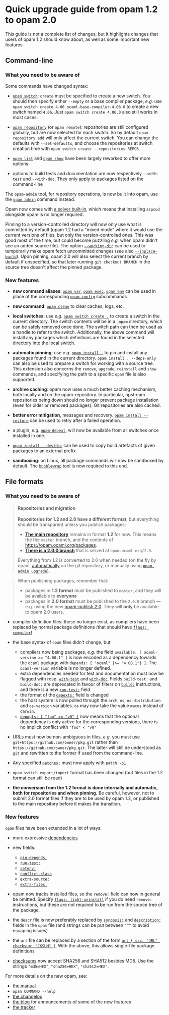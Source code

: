 # Quick upgrade guide from opam 1.2 to opam 2.0

This guide is not a complete list of changes, but it highlights changes that
users of opam 1.2 should know about, as well as some important new features.

## Command-line

### What you need to be aware of

Some commands have changed syntax:

- [`opam switch`](man/opam-switch.html): `create`
  must be specified to create a new switch. You should then specify either
  `--empty` or a base compiler package, _e.g._ use `opam switch create 4.06
  ocaml-base-compiler.4.06.0` to create a new switch named `4.06`. Just `opam
  switch create 4.06.0` also still works in most cases.

- [`opam repository`](man/opam-repository.html)
  (or `opam remote`): repositories are still configured globally, but are now
  selected for each switch. So by default `opam repository add` will only affect
  the current switch. You can change the defaults with `--set-defaults`, and
  choose the repositories at switch creation time with `opam switch create
  --repositories REPOS`

- [`opam list`](man/opam-list.html) and [`opam show`](man/opam-show.html) have
  been largely reworked to offer more options

- options to build tests and documentation are now respectively `--with-test`
  and `--with-doc`. They only apply to packages listed on the command-line


The `opam-admin` tool, for repository operations, is now built into opam, use
the [`opam admin`](man/opam-admin.html) command instead.

Opam now comes with [a solver built-in](https://github.com/AltGr/ocaml-mccs),
which means that installing `aspcud` alongside opam is no longer required.

Pinning to a version-controlled directory will now only use what is committed by
default (opam 1.2 had a "mixed mode" where it would use the current versions of
files, but only the version-controlled ones. This was good most of the time, but
could become puzzling _e.g._ when opam didn't see an added source file). The
option
[`--working-dir`](man/opam-install.html#lbAH) can
be used to temporarily make opam fetch uncommitted changes (see also
[`--inplace-build`](man/opam-install.html#lbAG)).
Upon pinning, opam 2.0 will also select the current branch by default if
unspecified, so that later running `git checkout BRANCH` in the source tree
doesn't affect the pinned package.

### New features

- __new command aliases__: [`opam var`](man/opam-var.html),
  [`opam exec`](man/opam-exec.html), [`opam env`](man/opam-env.html) can be used
  in place of the corresponding [`opam config`](man/opam-config.html)
  subcommands

- __new command__: [`opam clean`](man/opam-clean.html) to clear caches, logs, etc.

- __local switches__: use _e.g._
  [`opam switch create .`](man/opam-switch.html#lbAE) to create a switch in the
  current directory. The switch contents will be in a `_opam` directory, which
  can be safely removed once done. The switch path can then be used as a handle
  to refer to the switch. Additionally, the above command will install any
  packages which definitions are found in the selected directory into the local
  switch.

- __automatic pinning__: use _e.g._ [`opam install .`](man/opam-install.html#lbAD)
  to pin and install any packages found in the current directory. `opam install
  . --deps-only` can also be used to prepare a switch for working with a source
  tree. This extension also concerns the `remove`, `upgrade`, `reinstall` and
  `show` commands, and specifying the path to a specific `opam` file is also
  supported.

- __archive caching__: opam now uses a much better caching mechanism, both locally
  and on the opam-repository. In particular, upstream repositories being down
  should no longer prevent package installation (even for older or removed
  packages). Git repositories are also cached.

- __better error mitigation__, messages and recovery.
  [`opam install --restore`](man/opam-install.html#lbAF) can be used to retry
  after a failed operation.

- a plugin, _e.g._
  [`opam-depext`](https://github.com/ocaml/opam-depext/tree/2.0), will now be
  available from all switches once installed in one.

- [`opam install --destdir`](man/opam-install.html#lbAF) can be used to copy
  build artefacts of given packages to an external prefix

- __sandboxing__: on Linux, all package commands will now be sandboxed by
  default. The [`bubblewrap`](https://github.com/projectatomic/bubblewrap) tool
  is now required to this end.

## File formats

### What you need to be aware of

> #### Repositories and migration
>
> **Repositories for 1.2 and 2.0 have a different format**, but everything
> should be transparent unless you publish packages:
>
> - [**The main repository**](https://github.com/ocaml/opam-repository/tree/master)
>   remains in format **1.2** for now. This means the the `master` branch, and
>   the contents of https://opam.ocaml.org/packages.
> - [**There is a 2.0.0 branch**](https://github.com/ocaml/opam-repository/tree/master)
>   that is served at `opam.ocaml.org/2.0`.
>
> Everything from 1.2 is converted to 2.0 when needed (on the fly by opam,
> [automatically](https://github.com/AltGr/camelus/tree/2.0) on the git
> repository, or manually using
> [`opam admin upgrade`](man/opam-admin-upgrade.html)).
>

> When publishing packages, remember that:
>
> - packages in **1.2 format** must be published to `master`, and they will be
>   available to **everyone**
> - packages in **2.0 format** must be published to the `2.0.0` branch — e.g.
>   using the new
>   [opam-publish.2.0](https://github.com/ocaml/opam-publish/tree/2.0). They
>   will **only** be available to opam 2.0 users.

- compiler definition files: these no longer exist, as compilers have been
  replaced by normal package definitions (that should have
  [`flags: compiler`](Manual.html#opamflag-compiler))

- the base syntax of `opam` files didn't change, but:
  - compilers now being packages, _e.g._ the field `available:
    [ ocaml-version >= "4.00.1" ]` is now encoded as a dependency towards the
    `ocaml` package with `depends: [ "ocaml" {>= "4.00.1"} ]`. The
    `ocaml-version` variable is no longer defined.
  - extra dependencies needed for test and documentation must now be flagged
    with resp.
    [`with-test`](Manual.html#opamfield-depends)
    and
    [`with-doc`](Manual.html#opamfield-depends).
    Fields `build-test:` and `build-doc:` are deprecated in favour of filters on
    [`build:`](Manual.html#opamfield-build)
    instructions, and there is a new
    [`run-test:`](Manual.html#opamfield-run-test)
    field
  - the format of the
    [`depexts:`](Manual.html#opamfield-depexts)
    field is changed
  - the host system is now polled through the `arch`, `os`, `os-distribution`
    and `os-version` variables. `os` may now take the value `macos` instead of
    `darwin`.
  - [`depopts: [ "foo" >= "v0" ]`](Manual.html#opamfield-depopts) now means that
    the optional dependency is only active for the corresponding versions, there
    is no implicit conflict with `"foo" < "v0"`

- URLs must now be non-ambiguous in files, _e.g._ you must use
  `git+https://github.com/owner/pkg.git` rather than
  `https://github.com/owner/pkg.git`. The latter will still be understood as
  `git` and rewritten to the former if used from the command-line.

- Any specified
  [`patches:`](Manual.html#opamfield-patches)
  must now apply with `patch -p1`

- `opam switch export/import` format has been changed (but files in the 1.2
  format can still be read)

- __the conversion from the 1.2 format is done internally and automatic, both
  for repositories and when pinning.__ Be careful, however, not to submit 2.0
  format files if they are to be used by opam 1.2, or published to the main
  repository before it makes the transition.

### New features

`opam` files have been extended in a lot of ways:

- more expressive [dependencies](/blog/opam-extended-dependencies/)

- new fields:
  - [`pin-depends:`](Manual.html#opamfield-depexts)
  - [`run-test:`](Manual.html#opamfield-run-test)
  - [`setenv:`](Manual.html#opamfield-setenv)
  - [`conflict-class`](Manual.html#opamfield-conflict-class)
  - [`extra-source:`](Manual.html#opamsection-extra-sources)
  - [`extra-files:`](Manual.html#opamfield-extra-files)

- opam now tracks installed files, so the `remove:` field can now in general be
  omitted. Specify
  [`flags: light-uninstall`](Manual.html#opamflag-light-uninstall) if you do
  need `remove:` instructions, but these are not required to be run from the
  source tree of the package.

- the `descr` file is now preferably replaced by
  [`synopsis:`](Manual.html#opamfield-synopsis) and
  [`description:`](Manual.html#opamfield-description) fields in the `opam` file
  (and strings can be put between `"""` to avoid escaping issues)

- the `url` file can be replaced by a section of the form
  [`url { src: "URL" checksum: "CKSUM" }`](Manual.html#opamsection-url). With
  the above, this allows single-file package definitions

- [checksums](Manual.html#Checksums) now accept SHA256 and SHA512 besides MD5.
  Use the strings `"md5=HEX"`, `"sha256=HEX"`, `"sha512=HEX"`.



For more details on the new opam, see:
- [the manual](Manual.html)
- `opam COMMAND --help`
- [the changelog](https://github.com/ocaml/opam/blob/master/CHANGES)
- [the blog](/blog/opam-2-0-0-rc/) for announcements of some of the new features
- [the tracker](https://github.com/ocaml/opam/issues)
